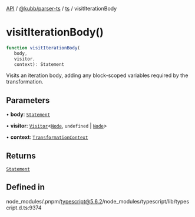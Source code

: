 [API](../../../../../packages.md) / [@kubb/parser-ts](../../../index.md) / [ts](../index.md) / visitIterationBody

# visitIterationBody()

```ts
function visitIterationBody(
   body, 
   visitor, 
   context): Statement
```

Visits an iteration body, adding any block-scoped variables required by the transformation.

## Parameters

• **body**: [`Statement`](../interfaces/Statement.md)

• **visitor**: [`Visitor`](../type-aliases/Visitor.md)\<[`Node`](../interfaces/Node.md), `undefined` \| [`Node`](../interfaces/Node.md)\>

• **context**: [`TransformationContext`](../interfaces/TransformationContext.md)

## Returns

[`Statement`](../interfaces/Statement.md)

## Defined in

node\_modules/.pnpm/typescript@5.6.2/node\_modules/typescript/lib/typescript.d.ts:9374
